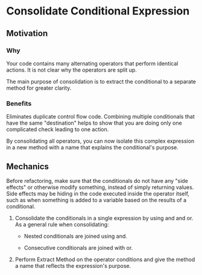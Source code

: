 # Consolidate Conditional Expression
## Motivation
### Why
Your code contains many alternating operators that perform identical actions. It is not clear why the operators are split up.

The main purpose of consolidation is to extract the conditional to a separate method for greater clarity.

### Benefits

Eliminates duplicate control flow code. Combining multiple conditionals that have the same "destination" helps to show that you are doing only one complicated check leading to one action.

By consolidating all operators, you can now isolate this complex expression in a new method with a name that explains the conditional's purpose.

## Mechanics
Before refactoring, make sure that the conditionals do not have any "side effects" or otherwise modify something, instead of simply returning values. Side effects may be hiding in the code executed inside the operator itself, such as when something is added to a variable based on the results of a conditional.

1. Consolidate the conditionals in a single expression by using and and or. As a general rule when consolidating:

   * Nested conditionals are joined using and.

   * Consecutive conditionals are joined with or.

2. Perform Extract Method on the operator conditions and give the method a name that reflects the expression's purpose.
